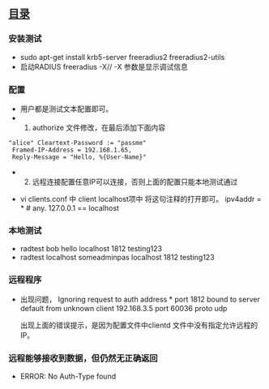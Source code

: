  

 
## [目录](README.md) 

###  安装测试

- sudo apt-get install  krb5-server  freeradius2  freeradius2-utils 
- 启动RADIUS 
	freeradius -X// -X 参数是显示调试信息  

### 配置 

- 用户都是测试文本配置即可。 
- 1. authorize 文件修改，在最后添加下面内容
``` 
"alice" Cleartext-Password := "passme"
 Framed-IP-Address = 192.168.1.65,
 Reply-Message = "Hello, %{User-Name}"
``` 
- 2. 远程连接配置任意IP可以连接，否则上面的配置只能本地测试通过

-  vi clients.conf 中 client localhost项中
	将这句注释的打开即可。  ipv4addr = *    # any.  127.0.0.1 == localhost
 

### 本地测试 

- radtest bob hello localhost 1812 testing123 
- radtest localhost someadminpas localhost 1812 testing123
### 远程程序

- 出现问题， Ignoring request to auth address * port 1812 bound to server default from unknown client 192.168.3.5 port 60036 proto udp

    出现上面的错误提示，是因为配置文件中clientd 文件中没有指定允许远程的IP。  

### 远程能够接收到数据，但仍然无正确返回

-  ERROR: No Auth-Type found 
